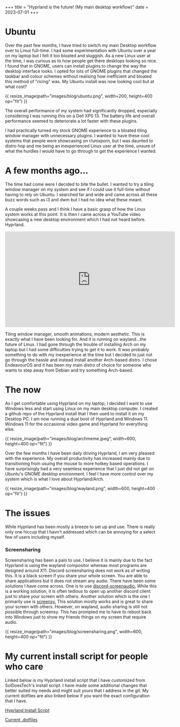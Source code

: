 +++
title = "Hyprland is the future! (My main desktop workflow)"
date = 2023-07-01
+++

# Ubuntu
Over the past few months, I have tried to switch my main Desktop workflow over to Linux full-time. I had some experimentation with Ubuntu over a year on my laptop but I felt it too bloated and sluggish. As a new Linux user at the time, I was curious as to how people get there desktops looking so nice. I found that in GNOME, users can install plugins to change the way the desktop interface looks. I opted for lots of GNOME plugins that changed the taskbar and colour schemes without realising how inefficient and bloated this method of "ricing" was. My Ubuntu install was now looking cool but at what cost? 

{{ resize_image(path="images/blog/ubuntu.png", width=200, height=400 op="fit") }}

The overall performance of my system had significantly dropped, especially considering I was running this on a Dell XPS 13. The battery life and overall performance seemed to deteriorate a lot faster with these plugins. 

I had practically turned my stock GNOME experience to a bloated tiling window manager with unnecessary plugins. I wanted to have these cool systems that people were showcasing on r/unixporn, but I was daunted to distro hop and me being an inexperienced Linux user at the time, unsure of what the hurdles I would have to go through to get the experience I wanted.

# A few months ago...
The time had come were I decided to bite the bullet. I wanted to try a tiling window manager on my system and see if I could use it full-time without having to rely on Ubuntu. I searched far and wide and came across all these buzz words such as i3 and dwm but I had no idea what these meant.

A couple weeks pass and I think I have a basic grasp of how the Linux system works at this point. It is then I came across a YouTube video showcasing a new desktop environment which I had not heard before. Hyprland.

<iframe width="560" height="315" src="https://www.youtube-nocookie.com/embed/lfUWwZqzHmA" title="YouTube video player" frameborder="0" allow="accelerometer; autoplay; clipboard-write; encrypted-media; gyroscope; picture-in-picture; web-share" allowfullscreen></iframe>

Tiling window manager, smooth animations, modern aesthetic. This is exactly what I have been looking for. And it is running on wayland...the future of Linux. I had gone through the trouble of installing Arch on my laptop but I had some difficulties trying to get it to work. It was probably something to do with my inexperience at the time but I decided to just not go through the hassle and instead install another Arch-based distro. I chose EndeavourOS and it has been my main distro of choice for someone who wants to step away from Debian and try something Arch-based.

# The now
As I get comfortable using Hyprland on my laptop, I decided I want to use Windows less and start using Linux on my main desktop computer. I created a github repo of the Hyprland install that I then used to install it on my Desktop PC. I am now running a dual boot of Hyprland and Windows 11. Windows 11 for the occasional video game and Hyprland for everything else.

{{ resize_image(path="images/blog/archmeme.jpeg", width=600, height=400 op="fit") }}

Over the few months I have been daily driving Hyprland, I am very pleased with the experience. My overall productivity has increased mainly due to transitioning from usuing the mouse to more hotkey based operations. I have surprisingly had a very seamless experience that I just did not get on Ubuntu's GNOME desktop environment. I feel I have more control over my system which is what I love about Hyprland/Arch.

{{ resize_image(path="images/blog/wayland.png", width=600, height=400 op="fit") }}

# The issues
While Hyprland has been mostly a breeze to set up and use. There is really only one hiccup that I havn't addressed which can be annoying for a select few of users including myself.

### Screensharing
Screensharing has been a pain to use. I believe it is mainly due to the fact Hyprland is using the wayland compositor whereas most programs are designed around X11. Discord screensharing does not work as of writing this. It is a black screen if you share your whole screen. You are able to share applications but it does not stream any audio. There have been some solutions I have come across. One is to use <a href="https://github.com/maltejur/discord-screenaudio" target="_blank">discord-screenaudio.</a> While this is a working solution, it is often tedious to open up another discord client just to share your screen with others. Another solution which is the one I primarily use is <a href="https://screensy.marijn.it" target="_blank">screensy.</a> This solution mostly works and is great to share your screen with others. However, on wayland, audio sharing is still not possible through screensy. This has prompted me to have to reboot back into Windows just to show my friends things on my screen that require audio.

{{ resize_image(path="images/blog/screensharing.png", width=600, height=400 op="fit") }}

# My current install script for people who care
Linked below is my Hyprland install script that I have customized from SolDoesTech's install script. I have made some additional changes that better suited my needs and might suit yours that I address in the git. My current dotfiles are also linked below if you want the exact configuration that I have.

<a href="https://github.com/Ay1tsMe/Hyprland" target="_blank">Hyprland Install Script</a>

<a href="https://github.com/Ay1tsMe/dotfiles" target="_blank">Current .dotfiles</a>
